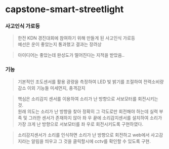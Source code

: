 # capstone-smart-streetlight
### 사고인식 가로등
> 한전 KDN 경진대회에 참여하기 위해 만들게 된 사고인식 가로등<br>예선은 운이 좋았는지 통과했고 결과는 장려상

> 아이디어는 좋았는데 완성도가 떨어진다는 지적을 받았음..

### 기능
> 기본적인 조도센서를 활용 광량을 측정하여 LED 빛 밝기를 조절하여 전력소비량 감소 이외 기능들 미세먼지, 충격감지

> 핵심은 소리감지 센서를 이용하여 소리가 난 방향으로 서보모터를 회전시키는 것.<br> 원래 의도는 소리가 난 방향을 찾아 정확히 그 각도로만 회전해야 하는데 실력 부족 및
그러한 센서가 존재하지 않아 좌 우 끝에 소리감지센서를 설치하여 소리가 가장 크게 난 방향으로 서보모터를 좌 우로 회전시키도록 구현하였다.

> 소리감지센서가 소리를 인식하면 소리가 난 방향으로 회전하고 web에서 사고감지라는 알림을 띄우고 그 것을 클릭할시에 cctv를 확인할 수 있도록 구현.<br>
